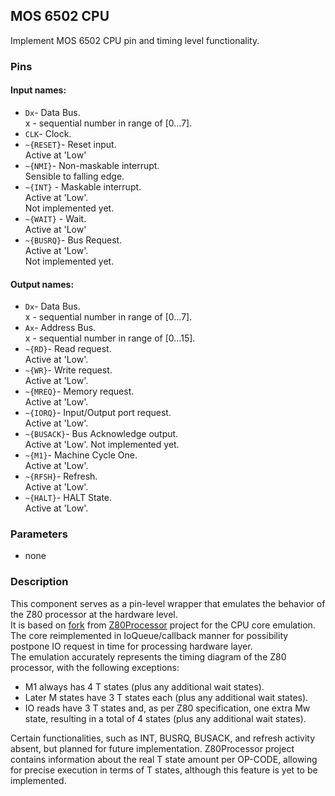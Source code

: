 ## MOS 6502 CPU

Implement MOS 6502 CPU pin and timing level functionality.

### Pins

#### Input names:

- `Dx`- Data Bus.  
  x - sequential number in range of [0…7].
- `CLK`- Clock.
- `~{RESET}`- Reset input.  
  Active at 'Low'
- `~{NMI}`- Non-maskable interrupt.  
  Sensible to falling edge.
- `~{INT}` - Maskable interrupt.  
  Active at 'Low'.  
  Not implemented yet.
- `~{WAIT}` - Wait.  
  Active at 'Low'
- `~{BUSRQ}`- Bus Request.  
  Active at 'Low'.  
  Not implemented yet.

#### Output names:

- `Dx`- Data Bus.  
  x - sequential number in range of [0…7].
- `Ax`- Address Bus.  
  x - sequential number in range of [0…15].
- `~{RD}`- Read request.  
  Active at 'Low'.
- `~{WR}`- Write request.  
  Active at 'Low'.
- `~{MREQ}`- Memory request.  
  Active at 'Low'.
- `~{IORQ}`- Input/Output port request.  
  Active at 'Low'.
- `~{BUSACK}`- Bus Acknowledge output.  
  Active at 'Low'.
  Not implemented yet.
- `~{M1}`- Machine Cycle One.  
  Active at 'Low'.
- `~{RFSH}`- Refresh.  
  Active at 'Low'.
- `~{HALT}`- HALT State.  
  Active at 'Low'.

### Parameters

- none

### Description

This component serves as a pin-level wrapper that emulates the behavior of the Z80 processor at the hardware level.  
It is based on [fork](https://github.com/kopavel/Z80Processor) from [Z80Processor](https://github.com/codesqueak/Z80Processor) project for the CPU core emulation.
The core reimplemented in IoQueue/callback manner for possibility postpone IO request in time for processing hardware layer.  
The emulation accurately represents the timing diagram of the Z80 processor, with the following exceptions:

- M1 always has 4 T states (plus any additional wait states).
- Later M states have 3 T states each (plus any additional wait states).
- IO reads have 3 T states and, as per Z80 specification, one extra Mw state, resulting in
  a total of 4 states (plus any additional wait states).

Certain functionalities, such as INT, BUSRQ, BUSACK, and refresh activity absent, but planned for future implementation.
Z80Processor project contains information about the real T state amount per OP-CODE, allowing for precise execution in terms of T states, although this feature is
yet to be
implemented.
